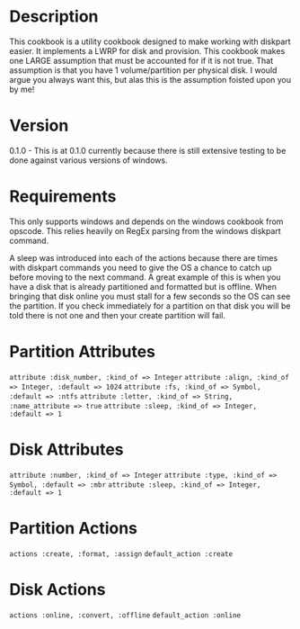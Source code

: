 Description
===========

This cookbook is a utility cookbook designed to make working with diskpart easier.  It implements a LWRP for
disk and provision.  This cookbook makes one LARGE assumption that must be accounted for if it is not true.  That
assumption is that you have 1 volume/partition per physical disk.  I would argue you always want this, but alas this
is the assumption foisted upon you by me!

Version
======

0.1.0 - This is at 0.1.0 currently because there is still extensive testing to be done against various versions of
windows.

Requirements
============

This only supports windows and depends on the windows cookbook from opscode.  This relies heavily on RegEx parsing
from the windows diskpart command.

A sleep was introduced into each of the actions because there are times with diskpart commands you need to give the OS a
chance to catch up before moving to the next command.  A great example of this is when you have a disk that is already
partitioned and formatted but is offline.  When bringing that disk online you must stall for a few seconds so the OS can
see the partition.  If you check immediately for a partition on that disk you will be told there is not one and then your create partition will fail.

Partition Attributes
====================

```attribute :disk_number, :kind_of => Integer```
```attribute :align, :kind_of => Integer, :default => 1024```
```attribute :fs, :kind_of => Symbol, :default => :ntfs```
```attribute :letter, :kind_of => String, :name_attribute => true```
```attribute :sleep, :kind_of => Integer, :default => 1```

Disk Attributes
===============

```attribute :number, :kind_of => Integer```
```attribute :type, :kind_of => Symbol, :default => :mbr```
```attribute :sleep, :kind_of => Integer, :default => 1```

Partition Actions
=================

```actions :create, :format, :assign```
```default_action :create```

Disk Actions
============

```actions :online, :convert, :offline```
```default_action :online```
